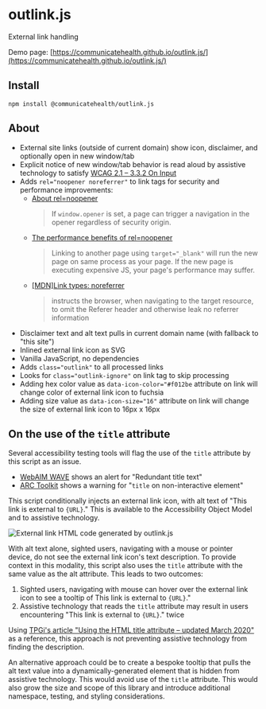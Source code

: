 # outlink.js

External link handling

Demo page: [https://communicatehealth.github.io/outlink.js/](https://communicatehealth.github.io/outlink.js/)

## Install

```
npm install @communicatehealth/outlink.js
```

## About

- External site links (outside of current domain) show icon, disclaimer, and optionally open in new window/tab
- Explicit notice of new window/tab behavior is read aloud by assistive technology to satisfy [WCAG 2.1 – 3.3.2 On Input](https://www.w3.org/TR/WCAG21/#on-input)
- Adds `rel="noopener noreferrer"` to link tags for security and performance improvements:
  - [About rel=noopener](https://mathiasbynens.github.io/rel-noopener/)
    > If `window.opener` is set, a page can trigger a navigation in the opener regardless of security origin.
  - [The performance benefits of rel=noopener](https://jakearchibald.com/2016/performance-benefits-of-rel-noopener/)
    > Linking to another page using `target="_blank"` will run the new page on same process as your page. If the new page is executing expensive JS, your page's performance may suffer.
  - [[MDN]Link types: noreferrer](https://developer.mozilla.org/en-US/docs/Web/HTML/Link_types/noreferrer)
    > instructs the browser, when navigating to the target resource, to omit the Referer header and otherwise leak no referrer information
- Disclaimer text and alt text pulls in current domain name (with fallback to "this site")
- Inlined external link icon as SVG
- Vanilla JavaScript, no dependencies
- Adds `class="outlink"` to all processed links
- Looks for `class="outlink-ignore"` on link tag to skip processing
- Adding hex color value as `data-icon-color="#f012be` attribute on link will change color of external link icon to fuchsia
- Adding size value as `data-icon-size="16"` attribute on link will change the size of external link icon to 16px x 16px

## On the use of the `title` attribute

Several accessibility testing tools will flag the use of the `title` attribute by this script as an issue.
- [WebAIM WAVE](https://wave.webaim.org/) shows an alert for "Redundant title text"
- [ARC Toolkit](https://www.tpgi.com/arc-platform/arc-toolkit/) shows a warning for "`title` on non-interactive element"

This script conditionally injects an external link icon, with alt text of "This link is external to `{URL}`." This is available to the Accessibility Object Model and to assistive technology. 

![External link HTML code generated by outlink.js](https://user-images.githubusercontent.com/1215760/203572364-b77b333e-f266-4f54-b1ce-31d5a02c2079.jpg)

With alt text alone, sighted users, navigating with a mouse or pointer device, do not see the external link icon's text description. To provide context in this modality, this script also uses the `title` attribute with the same value as the alt attribute. This leads to two outcomes:
1. Sighted users, navigating with mouse can hover over the external link icon to see a tooltip of This link is external to `{URL}`."
2. Assistive technology that reads the `title` attribute may result in users encountering "This link is external to `{URL}`." twice

Using [TPGi's article "Using the HTML title attribute – updated March 2020"](https://www.tpgi.com/using-the-html-title-attribute-updated/) as a reference, this approach is not preventing assistive technology from finding the description. 

An alternative approach could be to create a bespoke tooltip that pulls the alt text value into a dynamically-generated element that is hidden from assistive technology. This would avoid use of the `title` attribute. This would also grow the size and scope of this library and introduce additional namespace, testing, and styling considerations.
